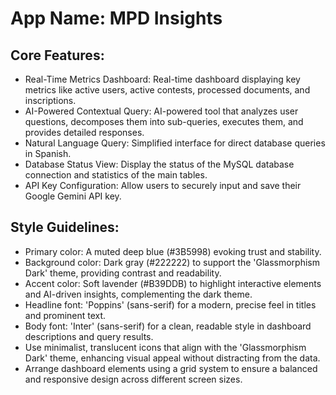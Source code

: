 # **App Name**: MPD Insights

## Core Features:

- Real-Time Metrics Dashboard: Real-time dashboard displaying key metrics like active users, active contests, processed documents, and inscriptions.
- AI-Powered Contextual Query: AI-powered tool that analyzes user questions, decomposes them into sub-queries, executes them, and provides detailed responses.
- Natural Language Query: Simplified interface for direct database queries in Spanish.
- Database Status View: Display the status of the MySQL database connection and statistics of the main tables.
- API Key Configuration: Allow users to securely input and save their Google Gemini API key.

## Style Guidelines:

- Primary color: A muted deep blue (#3B5998) evoking trust and stability.
- Background color: Dark gray (#222222) to support the 'Glassmorphism Dark' theme, providing contrast and readability.
- Accent color: Soft lavender (#B39DDB) to highlight interactive elements and AI-driven insights, complementing the dark theme.
- Headline font: 'Poppins' (sans-serif) for a modern, precise feel in titles and prominent text.
- Body font: 'Inter' (sans-serif) for a clean, readable style in dashboard descriptions and query results.
- Use minimalist, translucent icons that align with the 'Glassmorphism Dark' theme, enhancing visual appeal without distracting from the data.
- Arrange dashboard elements using a grid system to ensure a balanced and responsive design across different screen sizes.
